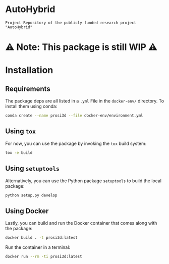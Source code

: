 # AutoHybrid

    Project Repository of the publicly funded research project "AutoHybrid"



# ⚠️ Note: This package is still WIP ⚠️

# Installation

## Requirements

The package deps are all listed in a `.yml` File in the `docker-env/` directory.
To install them using conda:

```bash
conda create --name prosi3d --file docker-env/environment.yml
```

## Using `tox`

For now, you can use the package by invoking the `tox` build system:

```bash
tox -e build
```

## Using `setuptools`

Alternatively, you can use the Python package `setuptools` to build the local package:

```bash
python setup.py develop
```

## Using Docker

Lastly, you can build and run the Docker container that comes along with the package:

```bash
docker build . -t prosi3d:latest
```

Run the container in a terminal:

```bash
docker run --rm -ti prosi3d:latest
```